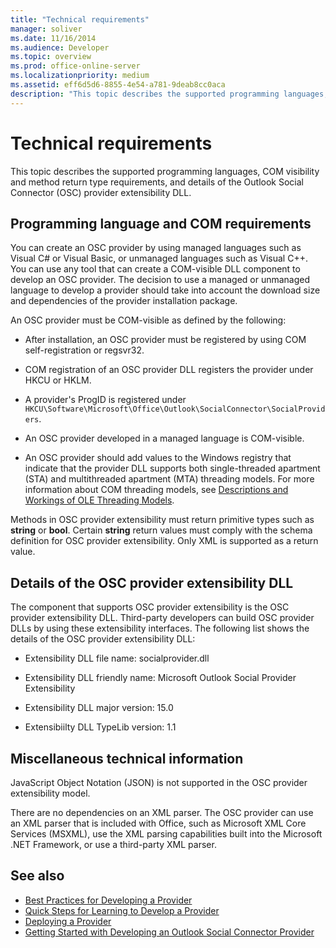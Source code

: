 ```yaml
---
title: "Technical requirements"
manager: soliver
ms.date: 11/16/2014
ms.audience: Developer
ms.topic: overview
ms.prod: office-online-server
ms.localizationpriority: medium
ms.assetid: eff6d5d6-8855-4e54-a781-9deab8cc0aca
description: "This topic describes the supported programming languages, COM visibility and method return type requirements, and details of the Outlook Social Connector (OSC) provider extensibility DLL."
---
```


# Technical requirements

This topic describes the supported programming languages, COM visibility and method return type requirements, and details of the Outlook Social Connector (OSC) provider extensibility DLL. 
  
## Programming language and COM requirements

You can create an OSC provider by using managed languages such as Visual C# or Visual Basic, or unmanaged languages such as Visual C++. You can use any tool that can create a COM-visible DLL component to develop an OSC provider. The decision to use a managed or unmanaged language to develop a provider should take into account the download size and dependencies of the provider installation package.
  
An OSC provider must be COM-visible as defined by the following:
  
- After installation, an OSC provider must be registered by using COM self-registration or regsvr32.
    
- COM registration of an OSC provider DLL registers the provider under HKCU or HKLM. 
    
- A provider's ProgID is registered under  `HKCU\Software\Microsoft\Office\Outlook\SocialConnector\SocialProviders`.
    
- An OSC provider developed in a managed language is COM-visible.
    
- An OSC provider should add values to the Windows registry that indicate that the provider DLL supports both single-threaded apartment (STA) and multithreaded apartment (MTA) threading models. For more information about COM threading models, see [Descriptions and Workings of OLE Threading Models](https://support.microsoft.com/kb/150777).
    
Methods in OSC provider extensibility must return primitive types such as **string** or **bool**. Certain **string** return values must comply with the schema definition for OSC provider extensibility. Only XML is supported as a return value. 
  
## Details of the OSC provider extensibility DLL

The component that supports OSC provider extensibility is the OSC provider extensibility DLL. Third-party developers can build OSC provider DLLs by using these extensibility interfaces. The following list shows the details of the OSC provider extensibility DLL:
  
- Extensibility DLL file name: socialprovider.dll
    
- Extensibility DLL friendly name: Microsoft Outlook Social Provider Extensibility
    
- Extensibility DLL major version: 15.0
    
- Extensibiilty DLL TypeLib version: 1.1
    
## Miscellaneous technical information

JavaScript Object Notation (JSON) is not supported in the OSC provider extensibility model.
  
There are no dependencies on an XML parser. The OSC provider can use an XML parser that is included with Office, such as Microsoft XML Core Services (MSXML), use the XML parsing capabilities built into the Microsoft .NET Framework, or use a third-party XML parser. 
  
## See also

- [Best Practices for Developing a Provider](best-practices-for-developing-a-provider.md)  
- [Quick Steps for Learning to Develop a Provider](quick-steps-for-learning-to-develop-a-provider.md)
- [Deploying a Provider](deploying-a-provider.md)  
- [Getting Started with Developing an Outlook Social Connector Provider](getting-started-with-developing-an-outlook-social-connector-provider.md)

